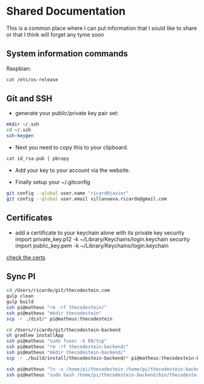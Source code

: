 # Shared Documentation

This is a common place where I can put information that I sould like to share or that I think will forget any tyme soon

## System information commands
Raspbian: 
```bash
cat /etc/os-release
```

## Git and SSH
- generate your public/private key pair set:

```bash
mkdir ~/.ssh
cd ~/.ssh
ssh-keygen
```

- Next you need to copy this to your clipboard.

```bash
cat id_rsa.pub | pbcopy
```

- Add your key to your account via the website.

- Finally setup your ~/.gitconfig

```bash
git config --global user.name "ricard0javier"
git config --global user.email villanueva.ricardo@gmail.com
```

## Certificates
- add a certificate to your keychain alone with its private key
security import private_key.p12 -k ~/Library/Keychains/login.keychain
security import public_key.pem -k ~/Library/Keychains/login.keychain

[check the certs](1)

## Sync PI
```bash
cd /Users/ricardo/git/thecodestein.com
gulp clean
gulp build
ssh pi@matheus "rm -rf thecodestein/"
ssh pi@matheus "mkdir thecodestein"
scp -r ./dist/* pi@matheus:thecodestein

cd /Users/ricardo/git/thecodestein-backend
sh gradlew installApp
ssh pi@matheus "sudo fuser -k 80/tcp"
ssh pi@matheus "rm -rf thecodestein-backend/"
ssh pi@matheus "mkdir thecodestein-backend/"
scp -r ./build/install/thecodestein-backend/* pi@matheus:thecodestein-backend

ssh pi@matheus "ln -s /home/pi/thecodestein /home/pi/thecodestein-backend/public"
ssh pi@matheus "sudo bash /home/pi/thecodestein-backend/bin/thecodestein-backend --server.port=80 &"



```

[1]: https://www.sslshopper.com/article-most-common-openssl-commands.html